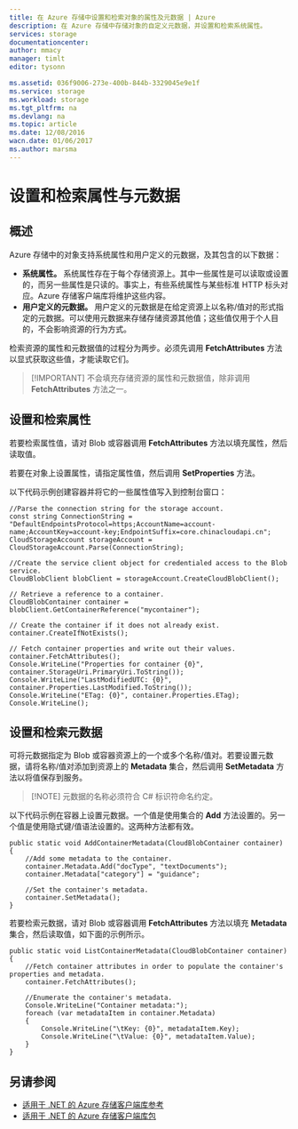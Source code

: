 ```yaml
---
title: 在 Azure 存储中设置和检索对象的属性及元数据 | Azure
description: 在 Azure 存储中存储对象的自定义元数据，并设置和检索系统属性。
services: storage
documentationcenter: 
author: mmacy
manager: timlt
editor: tysonn

ms.assetid: 036f9006-273e-400b-844b-3329045e9e1f
ms.service: storage
ms.workload: storage
ms.tgt_pltfrm: na
ms.devlang: na
ms.topic: article
ms.date: 12/08/2016
wacn.date: 01/06/2017
ms.author: marsma
---
```


# 设置和检索属性与元数据
## 概述
Azure 存储中的对象支持系统属性和用户定义的元数据，及其包含的以下数据：

* **系统属性。** 系统属性存在于每个存储资源上。其中一些属性是可以读取或设置的，而另一些属性是只读的。事实上，有些系统属性与某些标准 HTTP 标头对应。Azure 存储客户端库将维护这些内容。
* **用户定义的元数据。** 用户定义的元数据是在给定资源上以名称/值对的形式指定的元数据。可以使用元数据来存储存储资源其他值；这些值仅用于个人目的，不会影响资源的行为方式。

检索资源的属性和元数据值的过程分为两步。必须先调用 **FetchAttributes** 方法以显式获取这些值，才能读取它们。

> [!IMPORTANT] 不会填充存储资源的属性和元数据值，除非调用 **FetchAttributes** 方法之一。

## 设置和检索属性
若要检索属性值，请对 Blob 或容器调用 **FetchAttributes** 方法以填充属性，然后读取值。

若要在对象上设置属性，请指定属性值，然后调用 **SetProperties** 方法。

以下代码示例创建容器并将它的一些属性值写入到控制台窗口：

    //Parse the connection string for the storage account.
    const string ConnectionString = "DefaultEndpointsProtocol=https;AccountName=account-name;AccountKey=account-key;EndpointSuffix=core.chinacloudapi.cn";
    CloudStorageAccount storageAccount = CloudStorageAccount.Parse(ConnectionString);
    
    //Create the service client object for credentialed access to the Blob service.
    CloudBlobClient blobClient = storageAccount.CreateCloudBlobClient();

    // Retrieve a reference to a container. 
    CloudBlobContainer container = blobClient.GetContainerReference("mycontainer");

    // Create the container if it does not already exist.
    container.CreateIfNotExists();

    // Fetch container properties and write out their values.
    container.FetchAttributes();
    Console.WriteLine("Properties for container {0}", container.StorageUri.PrimaryUri.ToString());
    Console.WriteLine("LastModifiedUTC: {0}", container.Properties.LastModified.ToString());
    Console.WriteLine("ETag: {0}", container.Properties.ETag);
    Console.WriteLine();

## 设置和检索元数据
可将元数据指定为 Blob 或容器资源上的一个或多个名称/值对。若要设置元数据，请将名称/值对添加到资源上的 **Metadata** 集合，然后调用 **SetMetadata** 方法以将值保存到服务。

> [!NOTE] 元数据的名称必须符合 C# 标识符命名约定。
 
以下代码示例在容器上设置元数据。一个值是使用集合的 **Add** 方法设置的。另一个值是使用隐式键/值语法设置的。这两种方法都有效。

    public static void AddContainerMetadata(CloudBlobContainer container)
    {
        //Add some metadata to the container.
        container.Metadata.Add("docType", "textDocuments");
        container.Metadata["category"] = "guidance";

        //Set the container's metadata.
        container.SetMetadata();
    }

若要检索元数据，请对 Blob 或容器调用 **FetchAttributes** 方法以填充 **Metadata** 集合，然后读取值，如下面的示例所示。

    public static void ListContainerMetadata(CloudBlobContainer container)
    {
        //Fetch container attributes in order to populate the container's properties and metadata.
        container.FetchAttributes();

        //Enumerate the container's metadata.
        Console.WriteLine("Container metadata:");
        foreach (var metadataItem in container.Metadata)
        {
            Console.WriteLine("\tKey: {0}", metadataItem.Key);
            Console.WriteLine("\tValue: {0}", metadataItem.Value);
        }
    }

## 另请参阅
- [适用于 .NET 的 Azure 存储客户端库参考](http://msdn.microsoft.com/zh-cn/library/azure/wa_storage_30_reference_home.aspx)
- [适用于 .NET 的 Azure 存储客户端库包](https://www.nuget.org/packages/WindowsAzure.Storage/)

<!---HONumber=Mooncake_0103_2017-->